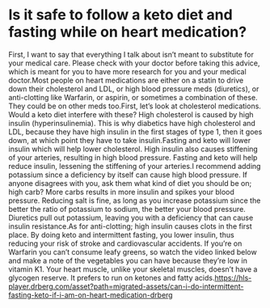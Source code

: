 # Is it safe to follow a keto diet and fasting while on heart medication?

First, I want to say that everything I talk about isn’t meant to substitute for your medical care. Please check with your doctor before taking this advice, which is meant for you to have more research for you and your medical doctor.Most people on heart medications are either on a statin to drive down their cholesterol and LDL, or high blood pressure meds (diuretics), or anti-clotting like Warfarin, or aspirin, or sometimes a combination of these. They could be on other meds too.First, let’s look at cholesterol medications. Would a keto diet interfere with these? High cholesterol is caused by high insulin (hyperinsulinemia). This is why diabetics have high cholesterol and LDL, because they have high insulin in the first stages of type 1, then it goes down, at which point they have to take insulin.Fasting and keto will lower insulin which will help lower cholesterol. High insulin also causes stiffening of your arteries, resulting in high blood pressure. Fasting and keto will help reduce insulin, lessening the stiffening of your arteries.I recommend adding potassium since a deficiency by itself can cause high blood pressure. If anyone disagrees with you, ask them what kind of diet you should be on; high carb? More carbs results in more insulin and spikes your blood pressure. Reducing salt is fine, as long as you increase potassium since the better the ratio of potassium to sodium, the better your blood pressure. Diuretics pull out potassium, leaving you with a deficiency that can cause insulin resistance.As for anti-clotting; high insulin causes clots in the first place. By doing keto and intermittent fasting, you lower insulin, thus reducing your risk of stroke and cardiovascular accidents. If you’re on Warfarin you can’t consume leafy greens, so watch the video linked below and make a note of the vegetables you can have because they’re low in vitamin K1. Your heart muscle, unlike your skeletal muscles, doesn’t have a glycogen reserve. It prefers to run on ketones and fatty acids.https://hls-player.drberg.com/asset?path=migrated-assets/can-i-do-intermittent-fasting-keto-if-i-am-on-heart-medication-drberg